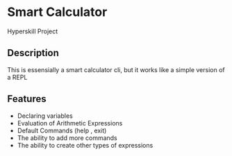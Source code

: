 # Smart Calculator
Hyperskill Project 
## Description
This is essensially a smart calculator cli, but it works like a simple version of a REPL
## Features
* Declaring variables
* Evaluation of Arithmetic Expressions
* Default Commands (help , exit)
* The ability to add more commands
* The ability to create other types of expressions

